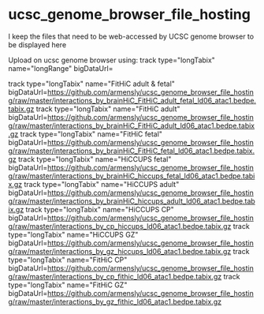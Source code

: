 # ucsc_genome_browser_file_hosting
I keep the files that need to be web-accessed by UCSC genome browser to be displayed here

Upload on ucsc genome browser using:
track type="longTabix" name="longRange" bigDataUrl=<url>

track type="longTabix" name="FitHiC adult & fetal" bigDataUrl=https://github.com/armensly/ucsc_genome_browser_file_hosting/raw/master/interactions_by_brainHiC_FitHiC_adult_fetal_ld06_atac1.bedpe.tabix.gz
track type="longTabix" name="FitHiC adult" bigDataUrl=https://github.com/armensly/ucsc_genome_browser_file_hosting/raw/master/interactions_by_brainHiC_FitHiC_adult_ld06_atac1.bedpe.tabix.gz
track type="longTabix" name="FitHiC fetal" bigDataUrl=https://github.com/armensly/ucsc_genome_browser_file_hosting/raw/master/interactions_by_brainHiC_FitHiC_fetal_ld06_atac1.bedpe.tabix.gz
track type="longTabix" name="HiCCUPS fetal" bigDataUrl=https://github.com/armensly/ucsc_genome_browser_file_hosting/raw/master/interactions_by_brainHiC_hiccups_fetal_ld06_atac1.bedpe.tabix.gz
track type="longTabix" name="HiCCUPS adult" bigDataUrl=https://github.com/armensly/ucsc_genome_browser_file_hosting/raw/master/interactions_by_brainHiC_hiccups_adult_ld06_atac1.bedpe.tabix.gz
track type="longTabix" name="HiCCUPS CP" bigDataUrl=https://github.com/armensly/ucsc_genome_browser_file_hosting/raw/master/interactions_by_cp_hiccups_ld06_atac1.bedpe.tabix.gz
track type="longTabix" name="HiCCUPS GZ" bigDataUrl=https://github.com/armensly/ucsc_genome_browser_file_hosting/raw/master/interactions_by_gz_hiccups_ld06_atac1.bedpe.tabix.gz
track type="longTabix" name="FitHiC CP" bigDataUrl=https://github.com/armensly/ucsc_genome_browser_file_hosting/raw/master/interactions_by_cp_fithic_ld06_atac1.bedpe.tabix.gz
track type="longTabix" name="FitHiC GZ" bigDataUrl=https://github.com/armensly/ucsc_genome_browser_file_hosting/raw/master/interactions_by_gz_fithic_ld06_atac1.bedpe.tabix.gz
